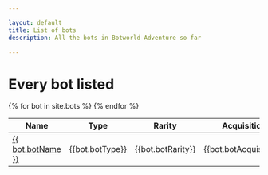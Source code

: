 ```yaml
---

layout: default
title: List of bots
description: All the bots in Botworld Adventure so far

---
```


# Every bot listed

<table>
  <thead>
    <tr>
      <th>Name</th>
      <th>Type</th>
      <th>Rarity</th>
      <th>Acquisition</th>
      <th>Opinion</th>
    </tr>
  </thead>
  <tbody>
    {% for bot in site.bots %}
    <tr>
      <td><a href="{{ site.baseurl }}{{ bot.url }}"> {{ bot.botName }} </a></td>
      <td>{{bot.botType}}</td>
      <td>{{bot.botRarity}}</td>
      <td>{{bot.botAcquisition}}</td>
      <td>{{bot.botOpinion}}</td>
    </tr>
    {% endfor %}

  </tbody>
</table>
